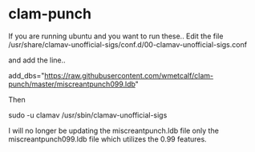 # clam-punch
If you are running ubuntu and you want to run these..
Edit the file /usr/share/clamav-unofficial-sigs/conf.d/00-clamav-unofficial-sigs.conf

and add the line..

add_dbs="https://raw.githubusercontent.com/wmetcalf/clam-punch/master/miscreantpunch099.ldb"

Then

sudo -u clamav /usr/sbin/clamav-unofficial-sigs

I will no longer be updating the miscreantpunch.ldb file only the miscreantpunch099.ldb file which utilizes the 0.99 features.
